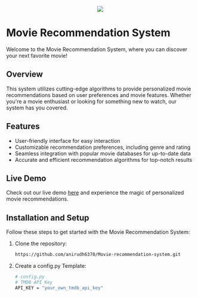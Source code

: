 <p align="center">
  <img src="https://i.imgur.com/nzJicLc.png" >
</p>

# Movie Recommendation System

Welcome to the Movie Recommendation System, where you can discover your next favorite movie!

## Overview

This system utilizes cutting-edge algorithms to provide personalized movie recommendations based on user preferences and movie features. Whether you're a movie enthusiast or looking for something new to watch, our system has you covered.

<!--![System Demo](demo.gif)-->

## Features

- User-friendly interface for easy interaction
- Customizable recommendation preferences, including genre and rating
- Seamless integration with popular movie databases for up-to-date data
- Accurate and efficient recommendation algorithms for top-notch results

## Live Demo

 Check out our live demo [here](http://bit.ly/3skZZNW) and experience the magic of personalized movie recommendations.

## Installation and Setup

Follow these steps to get started with the Movie Recommendation System:

1. Clone the repository:
   ```bash
   https://github.com/anirudh6370/Movie-recommendation-system.git
 2. Create a config.py Template:
    ```bash
    # config.py
    # TMDB API Key
    API_KEY = "your_own_tmdb_api_key"



